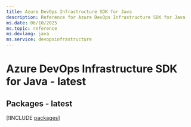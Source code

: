 ```yaml
---
title: Azure DevOps Infrastructure SDK for Java
description: Reference for Azure DevOps Infrastructure SDK for Java
ms.date: 06/10/2025
ms.topic: reference
ms.devlang: java
ms.service: devopsinfrastructure
---
```

# Azure DevOps Infrastructure SDK for Java - latest
## Packages - latest
[!INCLUDE [packages](devops-infrastructure-index.md)]